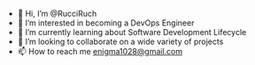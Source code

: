 - 👋 Hi, I’m @RucciRuch
- 👀 I’m interested in becoming a DevOps Engineer
- 🌱 I’m currently learning about Software Development Lifecycle 
- 💞️ I’m looking to collaborate on a wide variety of projects
- 📫 How to reach me enigma1028@gmail.com

<!---
RucciRuch/RucciRuch is a ✨ special ✨ repository because its `README.md` (this file) appears on your GitHub profile.
You can click the Preview link to take a look at your changes.
--->

